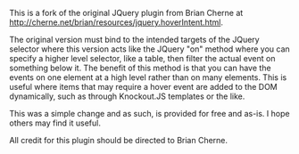 This is a fork of the original JQuery plugin from Brian Cherne at http://cherne.net/brian/resources/jquery.hoverIntent.html.

The original version must bind to the intended targets of the JQuery selector where this version acts like the JQuery "on" 
method where you can specify a higher level selector, like a table, then filter the actual event on something below it.
The benefit of this method is that you can have the events on one element at a high level rather than on many elements.
This is useful where items that may require a hover event are added to the DOM dynamically, such as through Knockout.JS templates
or the like.

This was a simple change and as such, is provided for free and as-is.  I hope others may find it useful.

All credit for this plugin should be directed to Brian Cherne.
